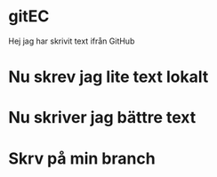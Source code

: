 # gitEC

Hej jag har skrivit text ifrån GitHub


# Nu skrev jag lite text lokalt

# Nu skriver jag bättre text 


# Skrv på min branch

